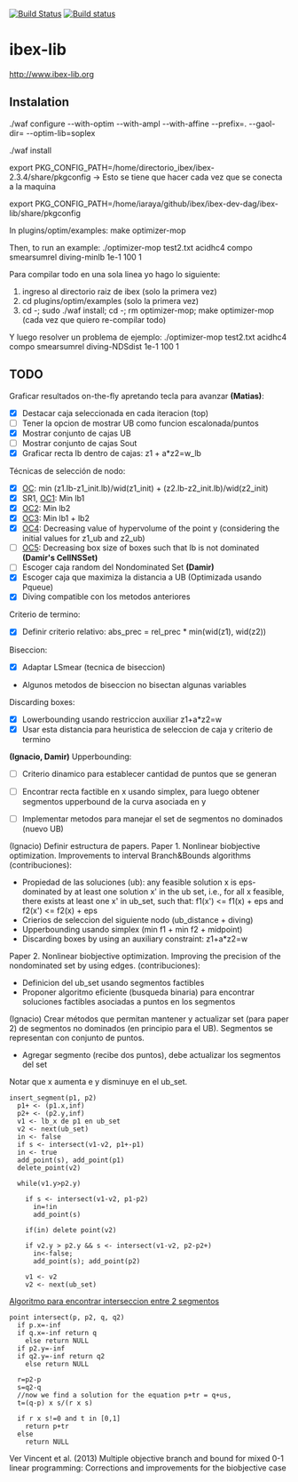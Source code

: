 [![Build Status](https://travis-ci.org/ibex-team/ibex-lib.svg?branch=master)](https://travis-ci.org/ibex-team/ibex-lib)
[![Build status](https://ci.appveyor.com/api/projects/status/9w1wxhvymsohs4gr/branch/master?svg=true)](https://ci.appveyor.com/project/Jordan08/ibex-lib-q0c47/branch/master)

ibex-lib
========

http://www.ibex-lib.org

Instalation
-----------

./waf configure --with-optim  --with-ampl --with-affine --prefix=. --gaol-dir= --optim-lib=soplex

./waf install

export PKG_CONFIG_PATH=/home/directorio_ibex/ibex-2.3.4/share/pkgconfig   -> Esto se tiene que hacer cada vez que se conecta a la maquina

export PKG_CONFIG_PATH=/home/iaraya/github/ibex/ibex-dev-dag/ibex-lib/share/pkgconfig

In plugins/optim/examples:
make optimizer-mop

Then, to run an example:
./optimizer-mop test2.txt acidhc4 compo smearsumrel diving-minlb 1e-1 100 1

Para compilar todo en una sola linea yo hago lo siguiente:
1. ingreso al directorio raiz de ibex (solo la primera vez)
2. cd plugins/optim/examples (solo la primera vez)
3. cd -; sudo ./waf install; cd -; rm optimizer-mop; make optimizer-mop (cada vez que quiero re-compilar todo)

Y luego resolver un problema de ejemplo:
./optimizer-mop test2.txt acidhc4 compo smearsumrel diving-NDSdist 1e-1 100 1


TODO
----

Graficar resultados on-the-fly apretando tecla para avanzar **(Matias)**:
  - [x] Destacar caja seleccionada en cada iteracion (top)
  - [ ] Tener la opcion de mostrar UB como funcion escalonada/puntos
  - [x] Mostrar conjunto de cajas UB
  - [ ] Mostrar conjunto de cajas Sout
  - [x] Graficar recta lb dentro de cajas: z1 + a*z2=w_lb

Técnicas de selección de nodo:
  - [x] [OC](http://ben-martin.fr/files/publications/2016/EJOR_2016.pdf): min (z1.lb-z1_init.lb)/wid(z1_init) +  (z2.lb-z2_init.lb)/wid(z2_init)
  - [x] SR1, [OC1](https://tel.archives-ouvertes.fr/tel-01146856/document): Min lb1
  - [x] [OC2](https://tel.archives-ouvertes.fr/tel-01146856/document): Min lb2
  - [x] [OC3](https://tel.archives-ouvertes.fr/tel-01146856/document): Min lb1 + lb2
  - [x] [OC4](https://tel.archives-ouvertes.fr/tel-01146856/document): Decreasing value of
  hypervolume of the point y (considering the initial values for z1_ub and z2_ub)
  - [ ] [OC5](https://tel.archives-ouvertes.fr/tel-01146856/document): Decreasing box size
  of boxes such that lb is not dominated **(Damir's CellNSSet)**
  - [ ] Escoger caja random del Nondominated Set **(Damir)**
  - [x] Escoger caja que maximiza la distancia a UB (Optimizada usando Pqueue)
  - [x] Diving compatible con los metodos anteriores

Criterio de termino:
  - [x] Definir criterio relativo: abs_prec = rel_prec * min(wid(z1), wid(z2))

Biseccion:
  - [x] Adaptar LSmear (tecnica de biseccion)
  - Algunos metodos de biseccion no bisectan algunas variables

Discarding boxes:
  - [x] Lowerbounding usando restriccion auxiliar z1+a*z2=w  
  - [x] Usar esta distancia para heuristica de seleccion de caja y criterio de termino

**(Ignacio, Damir)** Upperbounding:
  - [ ] Criterio dinamico para establecer cantidad de puntos que se generan
  - [ ] Encontrar recta factible en x usando simplex,
  para luego obtener segmentos upperbound de la curva asociada en y
  - [ ] Implementar metodos para manejar el set de segmentos no dominados (nuevo UB)



(Ignacio)
Definir estructura de papers.
Paper 1. Nonlinear biobjective optimization. Improvements to interval Branch&Bounds algorithms  (contribuciones):
  - Propiedad de las soluciones (ub):
  any feasible solution x is eps-dominated by at least one solution x' in the ub set, i.e.,
  for all x feasible, there exists at least one x' in ub_set, such that: f1(x') <= f1(x) + eps  and f2(x') <= f2(x) + eps
  - Crierios de seleccion del siguiente nodo (ub_distance + diving)
  - Upperbounding usando simplex (min f1 + min f2 + midpoint)
  - Discarding boxes by using an auxiliary constraint: z1+a*z2=w

Paper 2. Nonlinear biobjective optimization. Improving the precision of the nondominated set by using edges. (contribuciones):
  - Definicion del ub_set usando segmentos factibles
  - Proponer algoritmo eficiente (busqueda binaria) para encontrar soluciones factibles asociadas a puntos en los segmentos



(Ignacio)
Crear métodos que permitan mantener y actualizar set (para paper 2)
de segmentos no dominados (en principio para el UB).
Segmentos se representan con conjunto de puntos.
- Agregar segmento (recibe dos puntos), debe actualizar los segmentos del set

Notar que x aumenta e y disminuye en el ub_set.


    insert_segment(p1, p2)
      p1+ <- (p1.x,inf)
      p2+ <- (p2.y,inf)
      v1 <- lb_x de p1 en ub_set
      v2 <- next(ub_set)
      in <- false
      if s <- intersect(v1-v2, p1+-p1)
      in <- true
      add_point(s), add_point(p1)
      delete_point(v2)  

      while(v1.y>p2.y)

        if s <- intersect(v1-v2, p1-p2)
          in=!in
          add_point(s)

        if(in) delete point(v2)

        if v2.y > p2.y && s <- intersect(v1-v2, p2-p2+)
          in<-false;
          add_point(s); add_point(p2)

        v1 <- v2
        v2 <- next(ub_set)  

[Algoritmo para encontrar interseccion entre 2 segmentos](https://stackoverflow.com/questions/563198/how-do-you-detect-where-two-line-segments-intersect)

    point intersect(p, p2, q, q2)
      if p.x=-inf
      if q.x=-inf return q
        else return NULL
      if p2.y=-inf
      if q2.y=-inf return q2
        else return NULL

      r=p2-p
      s=q2-q
      //now we find a solution for the equation p+tr = q+us,
      t=(q-p) x s/(r x s)

      if r x s!=0 and t in [0,1]
        return p+tr
      else
        return NULL

Ver Vincent et al. (2013) Multiple objective branch and bound for mixed 0-1 linear programming:
Corrections and improvements for the biobjective case
